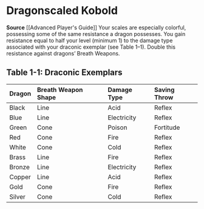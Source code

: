 ﻿---
id: '64'
name: Dragonscaled Kobold
rarity: Common
source: '[[DATABASE/source/Advanced Player''s Guide|Advanced Player''s Guide]]'
trait: null
type: Heritage

---
# Dragonscaled Kobold

**Source** [[Advanced Player's Guide]] 
Your scales are especially colorful, possessing some of the same resistance a dragon possesses. You gain resistance equal to half your level (minimum 1) to the damage type associated with your draconic exemplar (see Table 1–1). Double this resistance against dragons’ Breath Weapons.

## Table 1-1: Draconic Exemplars

| Dragon   | Breath Weapon Shape   | Damage Type   | Saving Throw   |
|:---------|:----------------------|:--------------|:---------------|
| Black    | Line                  | Acid          | Reflex         |
| Blue     | Line                  | Electricity   | Reflex         |
| Green    | Cone                  | Poison        | Fortitude      |
| Red      | Cone                  | Fire          | Reflex         |
| White    | Cone                  | Cold          | Reflex         |
| Brass    | Line                  | Fire          | Reflex         |
| Bronze   | Line                  | Electricity   | Reflex         |
| Copper   | Line                  | Acid          | Reflex         |
| Gold     | Cone                  | Fire          | Reflex         |
| Silver   | Cone                  | Cold          | Reflex         |